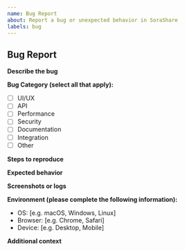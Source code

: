 ```yaml
---
name: Bug Report
about: Report a bug or unexpected behavior in SoraShare
labels: bug
---
```


## Bug Report

**Describe the bug**
<!-- A clear and concise description of what the bug is. -->

**Bug Category (select all that apply):**
- [ ] UI/UX
- [ ] API
- [ ] Performance
- [ ] Security
- [ ] Documentation
- [ ] Integration
- [ ] Other

**Steps to reproduce**
<!-- Steps to reproduce the behavior. -->

**Expected behavior**
<!-- A clear and concise description of what you expected to happen. -->

**Screenshots or logs**
<!-- If applicable, add screenshots or log output to help explain your problem. -->

**Environment (please complete the following information):**
- OS: [e.g. macOS, Windows, Linux]
- Browser: [e.g. Chrome, Safari]
- Device: [e.g. Desktop, Mobile]

**Additional context**
<!-- Add any other context about the problem here. -->
